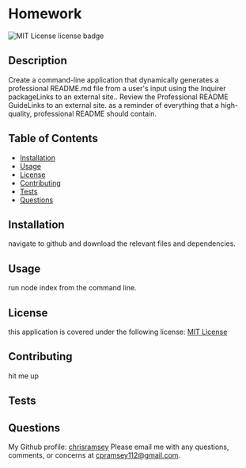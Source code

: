 # Homework

  
  ![MIT License license badge](https://img.shields.io/badge/license-MIT%20License-green)
  

  ## Description 
  Create a command-line application that dynamically generates a professional README.md file from a user's input using the Inquirer packageLinks to an external site.. Review the Professional README GuideLinks to an external site. as a reminder of everything that a high-quality, professional README should contain.

  ## Table of Contents 
  - [Installation](#installation)
  - [Usage](#usage)
  - [License](#license)
  - [Contributing](#contributing)
  - [Tests](#tests)
  - [Questions](#questions)

  ## Installation
  navigate to github and download the relevant files and dependencies. 

  ## Usage
  run node index from the command line. 

  
  ## License 
  this application is covered under the following license: [MIT License](https://choosealicense.com/licenses/mit/) 
  

  ## Contributing
  hit me up 

  ## Tests 
  

  ## Questions
  My Github profile: [chrisramsey](https://github.com/c-ramsey)
  Please email me with any questions, comments, or concerns at cpramsey112@gmail.com.